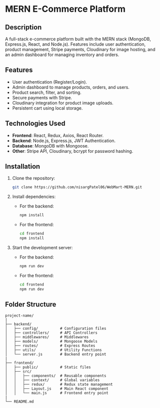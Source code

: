 # MERN E-Commerce Platform

## Description

A full-stack e-commerce platform built with the MERN stack (MongoDB, Express.js, React, and Node.js). Features include user authentication, product management, Stripe payments, Cloudinary for image hosting, and an admin dashboard for managing inventory and orders.

## Features

- User authentication (Register/Login).
- Admin dashboard to manage products, orders, and users.
- Product search, filter, and sorting.
- Secure payments with Stripe.
- Cloudinary integration for product image uploads.
- Persistent cart using local storage.

## Technologies Used

- **Frontend**: React, Redux, Axios, React Router.
- **Backend**: Node.js, Express.js, JWT Authentication.
- **Database**: MongoDB with Mongoose.
- **Other**: Stripe API, Cloudinary, bcrypt for password hashing.

## Installation

1. Clone the repository:

   ```bash
   git clone https://github.com/nisargPatel06/WebMart-MERN.git
   ```

2. Install dependencies:

   - For the backend:
     ```bash
     npm install
     ```
   - For the frontend:
     ```bash
     cd frontend
     npm install
     ```

3. Start the development server:
   - For the backend:
     ```bash
     npm run dev
     ```
   - For the frontend:
     ```bash
     cd frontend
     npm run dev
     ```

## Folder Structure

```
project-name/
|
├── backend/
│   ├── config/          # Configuration files
│   ├── controllers/     # API Controllers
│   ├── middlewares/     # Middlewares
│   ├── models/          # Mongoose Models
│   ├── routes/          # Express Routes
│   ├── utils/           # Utility Functions
│   └── server.js        # Backend entry point
|
├── frontend/
│   ├── public/          # Static files
│   ├── src/
│   │   ├── components/  # Reusable components
│   │   ├── context/     # Global variables
│   │   ├── redux/       # Redux state management
│   │   ├── Layout.js    # Main React component
│   │   └── main.js      # Frontend entry point
|
└── README.md
```
